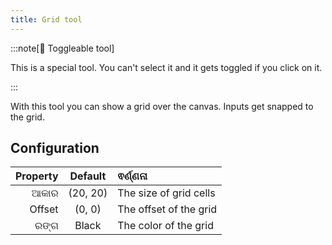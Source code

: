 ```yaml
---
title: Grid tool
---
```


:::note[🔘 Toggleable tool]

This is a special tool.
You can't select it and it gets toggled if you click on it.

:::

With this tool you can show a grid over the canvas.
Inputs get snapped to the grid.

## Configuration

| Property |           Default           | ଵର୍ଣ୍ଣନା               |
| -------: | :-------------------------: | :--------------------- |
|     ଆକାର | (20, 20) | The size of grid cells |
|   Offset |  (0, 0)  | The offset of the grid |
|     ରଙ୍ଗ |            Black            | The color of the grid  |
